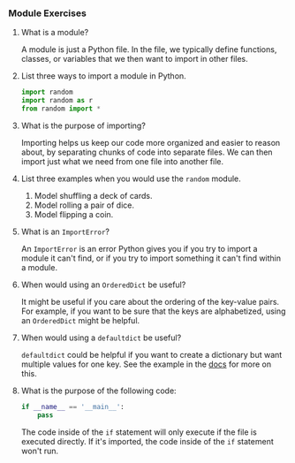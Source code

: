 ### Module Exercises

1. What is a module?

    A module is just a Python file. In the file, we typically define functions, classes, or variables that we then want to import in other files.

2. List three ways to import a module in Python.

    ```python
    import random
    import random as r
    from random import *
    ```

3. What is the purpose of importing?

    Importing helps us keep our code more organized and easier to reason about, by separating chunks of code into separate files. We can then import just what we need from one file into another file.

4. List three examples when you would use the `random` module.

    1. Model shuffling a deck of cards.
    2. Model rolling a pair of dice.
    3. Model flipping a coin.

5. What is an `ImportError`? 

    An `ImportError` is an error Python gives you if you try to import a module it can't find, or if you try to import something it can't find within a module.

6. When would using an `OrderedDict` be useful?

    It might be useful if you care about the ordering of the key-value pairs. For example, if you want to be sure that the keys are alphabetized, using an `OrderedDict` might be helpful.

7. When would using a `defaultdict` be useful?

    `defaultdict` could be helpful if you want to create a dictionary but want multiple values for one key. See the example in the [docs](https://docs.python.org/3/library/collections.html#collections.defaultdict) for more on this.

8. What is the purpose of the following code:

    ```python
    if __name__ == '__main__':
        pass
    ```

    The code inside of the `if` statement will only execute if the file is executed directly. If it's imported, the code inside of the `if` statement won't run.